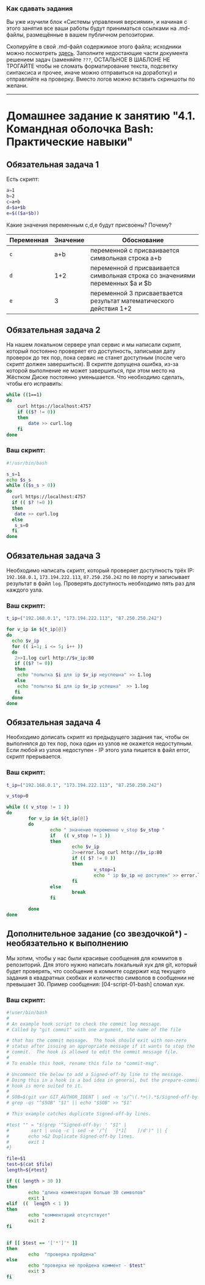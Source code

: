 ### Как сдавать задания

Вы уже изучили блок «Системы управления версиями», и начиная с этого занятия все ваши работы будут приниматься ссылками на .md-файлы, размещённые в вашем публичном репозитории.

Скопируйте в свой .md-файл содержимое этого файла; исходники можно посмотреть [здесь](https://raw.githubusercontent.com/netology-code/sysadm-homeworks/devsys10/04-script-01-bash/README.md). Заполните недостающие части документа решением задач (заменяйте `???`, ОСТАЛЬНОЕ В ШАБЛОНЕ НЕ ТРОГАЙТЕ чтобы не сломать форматирование текста, подсветку синтаксиса и прочее, иначе можно отправиться на доработку) и отправляйте на проверку. Вместо логов можно вставить скриншоты по желани.

---


# Домашнее задание к занятию "4.1. Командная оболочка Bash: Практические навыки"

## Обязательная задача 1

Есть скрипт:
```bash
a=1
b=2
c=a+b
d=$a+$b
e=$(($a+$b))
```

Какие значения переменным c,d,e будут присвоены? Почему?

| Переменная  | Значение | Обоснование |
| ------------- | ------------- | ------------- |
| `c`  | a+b  | переменной с присваивается символьная строка a+b |
| `d`  | 1+2  | переменной d присваивается символьная строка со значениями переменных $a и $b |
| `e`  | 3  | переменной 3 присваетвается результат математического действия 1+2 |


## Обязательная задача 2
На нашем локальном сервере упал сервис и мы написали скрипт, который постоянно проверяет его доступность, записывая дату проверок до тех пор, пока сервис не станет доступным (после чего скрипт должен завершиться). В скрипте допущена ошибка, из-за которой выполнение не может завершиться, при этом место на Жёстком Диске постоянно уменьшается. Что необходимо сделать, чтобы его исправить:
```bash
while ((1==1)
do
	curl https://localhost:4757
	if (($? != 0))
	then
		date >> curl.log
	fi
done
```

### Ваш скрипт:
```bash
#!/usr/bin/bash

s_s=1
echo $s_s
while (($s_s > 0))
do
  curl https://localhost:4757
  if (( $? !=0 ))
  then
   date >> curl.log
  else
   s_s=0
  fi
done
```

## Обязательная задача 3
Необходимо написать скрипт, который проверяет доступность трёх IP: `192.168.0.1`, `173.194.222.113`, `87.250.250.242` по `80` порту и записывает результат в файл `log`. Проверять доступность необходимо пять раз для каждого узла.

### Ваш скрипт:
```bash
t_ip=("192.168.0.1", "173.194.222.113", "87.250.250.242")

for v_ip in ${t_ip[@]}
do
  echo $v_ip
  for (( i=1; i <= 5; i++ ))
  do
   2>>1.log curl http://$v_ip:80
   if (($? != 0))
   then
    echo "попытка $i для ip $v_ip неуспешна" >> 1.log
   else
    echo "попытка $i для ip $v_ip успешна"  >> 1.log
   fi
  done
done
```

## Обязательная задача 4
Необходимо дописать скрипт из предыдущего задания так, чтобы он выполнялся до тех пор, пока один из узлов не окажется недоступным. Если любой из узлов недоступен - IP этого узла пишется в файл error, скрипт прерывается.

### Ваш скрипт:
```bash
t_ip=("192.168.0.1", "173.194.222.113", "87.250.250.242")

v_stop=0

while (( v_stop != 1 ))
do
        for v_ip in ${t_ip[@]}
        do
                echo " значение переменно v_stop $v_stop "
                if   (( v_stop != 1 ))
                then
                        echo $v_ip
                        2>>error.log curl http://$v_ip:80
                        if (( $? != 0 ))
                        then
                                v_stop=1
                                echo " ip $v_ip не доступен" >> error.log
                        fi
                else
                        break
                fi

        done
done
```

## Дополнительное задание (со звездочкой*) - необязательно к выполнению

Мы хотим, чтобы у нас были красивые сообщения для коммитов в репозиторий. Для этого нужно написать локальный хук для git, который будет проверять, что сообщение в коммите содержит код текущего задания в квадратных скобках и количество символов в сообщении не превышает 30. Пример сообщения: \[04-script-01-bash\] сломал хук.

### Ваш скрипт:
```bash
#!user/bin/bash
#
# An example hook script to check the commit log message.
# Called by "git commit" with one argument, the name of the file

# that has the commit message.  The hook should exit with non-zero
# status after issuing an appropriate message if it wants to stop the
# commit.  The hook is allowed to edit the commit message file.
#
# To enable this hook, rename this file to "commit-msg".

# Uncomment the below to add a Signed-off-by line to the message.
# Doing this in a hook is a bad idea in general, but the prepare-commit-msg
# hook is more suited to it.
#
# SOB=$(git var GIT_AUTHOR_IDENT | sed -n 's/^\(.*>\).*$/Signed-off-by: \1/p')
# grep -qs "^$SOB" "$1" || echo "$SOB" >> "$1"

# This example catches duplicate Signed-off-by lines.

#test "" = "$(grep '^Signed-off-by: ' "$1" |
#        sort | uniq -c | sed -e '/^[   ]*1[    ]/d')" || {
#       echo >&2 Duplicate Signed-off-by lines.
#       exit 1
#}

file=$1
test=$(cat $file)
length=${#test}

if (( length > 30 ))
then
        echo "длина комментария больше 30 символов"
        exit 1
elif  ((  length < 1 ))
then
        echo "комментарий отсутствует"
        exit 2
fi


if [[ $test == '['*']'* ]]
then
        echo  "проверка пройдена"
else
        echo "проверка не пройдена коммент - $test"
        exit 3
fi
```
